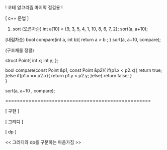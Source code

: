 ! 코테 알고리즘 마지막 점검용 !

[ c++ 문법 ]
1. sort
(오름차순)
int a[10] = {9, 3, 5, 4, 1, 10, 8, 6, 7, 2};
sort(a, a+10);

(내림차순)
bool compare(int a, int b){
  return a > b ;
}
sort(a, a+10, compare);

(구조체를 정렬)

struct Point{
  int x;
  int y;
};

bool compare(const Point &p1, const Point &p2){
  if(p1.x < p2.x){
    return true;
  }else if(p1.x == p2.x){
    return p1.y < p2.y;
  }else{
    return false;
   }  
}

sort(a, a+10 , compare);

==================================================

[ 구현 ]

[ 그리디 ]

[ dp ]

<< 그리디와 dp를 구분하는 마음가짐 >>
